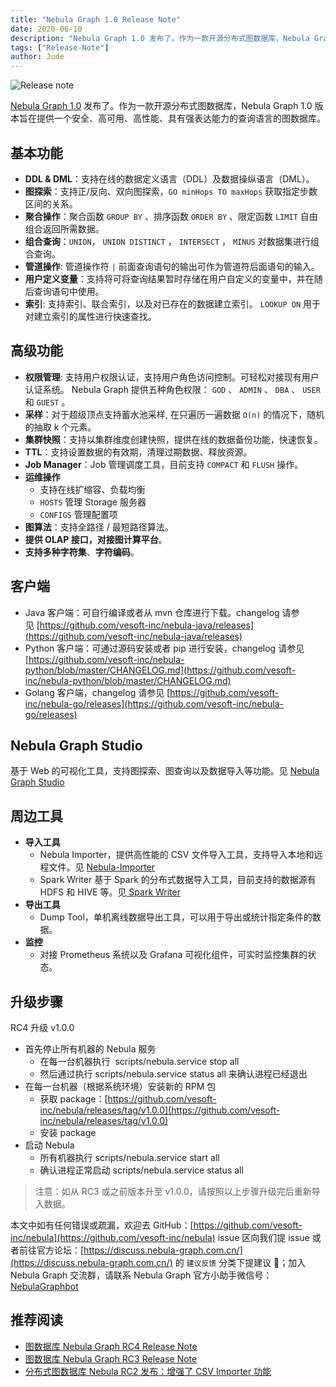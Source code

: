 ```yaml
---
title: "Nebula Graph 1.0 Release Note"
date: 2020-06-10
description: "Nebula Graph 1.0 发布了。作为一款开源分布式图数据库，Nebula Graph 1.0 版本旨在提供一个安全、高可用、高性能、具有强表达能力的查询语言的图数据库。"
tags: ["Release-Note"]
author: Jude
---
```


![Release note](https://www-cdn.nebula-graph.com.cn/nebula-blog/NebulaGraph1.0.png)

[Nebula Graph 1.0](https://github.com/vesoft-inc/nebula/releases/tag/v1.0.0) 发布了。作为一款开源分布式图数据库，Nebula Graph 1.0 版本旨在提供一个安全、高可用、高性能、具有强表达能力的查询语言的图数据库。

## 基本功能

- **DDL & DML**：支持在线的数据定义语言（DDL）及数据操纵语言（DML）。
- **图探索**：支持正/反向、双向图探索，`GO minHops TO maxHops` 获取指定步数区间的关系。
- **聚合操作**：聚合函数 `GROUP BY` 、排序函数 `ORDER BY` 、限定函数 `LIMIT` 自由组合返回所需数据。
- **组合查询**：`UNION`， `UNION DISTINCT` ， `INTERSECT` ， `MINUS` 对数据集进行组合查询。
- **管道操作**: 管道操作符 `|` 前面查询语句的输出可作为管道符后面语句的输入。
- **用户定义变量**：支持将可将查询结果暂时存储在用户自定义的变量中，并在随后查询语句中使用。
- **索引**: 支持索引、联合索引，以及对已存在的数据建立索引。 `LOOKUP ON` 用于对建立索引的属性进行快速查找。

## 高级功能

- **权限管理**: 支持用户权限认证，支持用户角色访问控制。可轻松对接现有用户认证系统。 Nebula Graph 提供五种角色权限： `GOD` 、 `ADMIN` 、 `DBA` 、 `USER`  和 `GUEST` 。
- **采样**：对于超级顶点支持蓄水池采样, 在只遍历一遍数据 `O(n)` 的情况下，随机的抽取 k 个元素。
- **集群快照**：支持以集群维度创建快照，提供在线的数据备份功能，快速恢复。
- **TTL**：支持设置数据的有效期，清理过期数据、释放资源。
- **Job Manager**：Job 管理调度工具，目前支持 `COMPACT` 和 `FLUSH` 操作。
- **运维操作**
   - 支持在线扩缩容、负载均衡
   - `HOSTS` 管理 Storage 服务器
   - `CONFIGS` 管理配置项
- **图算法**：支持全路径 / 最短路径算法。
- **提供 OLAP 接口，对接图计算平台**。
- **支持多种字符集**、**字符编码**。

## 客户端

- Java 客户端：可自行编译或者从 mvn 仓库进行下载。changelog 请参见 [https://github.com/vesoft-inc/nebula-java/releases](https://github.com/vesoft-inc/nebula-java/releases)
- Python 客户端：可通过源码安装或者 pip 进行安装，changelog 请参见 [https://github.com/vesoft-inc/nebula-python/blob/master/CHANGELOG.md](https://github.com/vesoft-inc/nebula-python/blob/master/CHANGELOG.md)
- Golang 客户端，changelog 请参见 [https://github.com/vesoft-inc/nebula-go/releases](https://github.com/vesoft-inc/nebula-go/releases)

## Nebula Graph Studio

基于 Web 的可视化工具，支持图探索、图查询以及数据导入等功能。见 [Nebula Graph Studio](https://github.com/vesoft-inc/nebula-web-docker)

## 周边工具

- **导入工具**
   - Nebula Importer，提供高性能的 CSV 文件导入工具，支持导入本地和远程文件。见 [Nebula-Importer](https://github.com/vesoft-inc/nebula-importer)
   - Spark Writer 基于 Spark 的分布式数据导入工具，目前支持的数据源有 HDFS 和 HIVE 等。见[ Spark Writer](https://github.com/vesoft-inc/nebula/blob/master/docs/manual-CN/3.build-develop-and-administration/3.deploy-and-administrations/server-administration/storage-service-administration/data-import/spark-writer.md)
- **导出工具**
   - Dump Tool，单机离线数据导出工具，可以用于导出或统计指定条件的数据。
- **监控**
   - 对接 Prometheus 系统以及 Grafana 可视化组件，可实时监控集群的状态。

## 升级步骤

RC4 升级 v1.0.0

- 首先停止所有机器的 Nebula 服务
   - 在每一台机器执行  scripts/nebula.service stop all
   - 然后通过执行 scripts/nebula.service status all 来确认进程已经退出
- 在每一台机器（根据系统环境）安装新的 RPM 包
   - 获取 package：[https://github.com/vesoft-inc/nebula/releases/tag/v1.0.0](https://github.com/vesoft-inc/nebula/releases/tag/v1.0.0)
   - 安装 package
- 启动 Nebula
   - 所有机器执行 scripts/nebula.service start all
   - 确认进程正常启动 scripts/nebula.service status all



> 注意：如从 RC3 或之前版本升至 v1.0.0，请按照以上步骤升级完后重新导入数据。

本文中如有任何错误或疏漏，欢迎去 GitHub：[https://github.com/vesoft-inc/nebula](https://github.com/vesoft-inc/nebula) issue 区向我们提 issue 或者前往官方论坛：[https://discuss.nebula-graph.com.cn/](https://discuss.nebula-graph.com.cn/) 的 `建议反馈` 分类下提建议 👏；加入 Nebula Graph 交流群，请联系 Nebula Graph 官方小助手微信号：[NebulaGraphbot](https://www-cdn.nebula-graph.com.cn/nebula-blog/nbot.png)

## 推荐阅读

- [图数据库 Nebula Graph RC4 Release Note](https://nebula-graph.com.cn/posts/nebula-graph-rc4-release-note/)
- [图数据库 Nebula Graph RC3 Release Note](https://nebula-graph.io/cn/posts/nebula-graph-rc3-release-note/)
- [分布式图数据库 Nebula RC2 发布：增强了 CSV Importer 功能](https://nebula-graph.io/cn/posts/nebula-graph-rc2-release-note/)